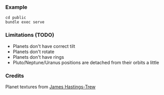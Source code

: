 ### Example
    cd public
    bundle exec serve

### Limitations (TODO)
  * Planets don't have correct tilt
  * Planets don't rotate
  * Planets don't have rings
  * Pluto/Neptune/Uranus positions are detached from their orbits a little

### Credits
Planet textures from [James Hastings-Trew](http://planetpixelemporium.com/planets.html)
